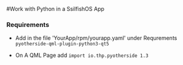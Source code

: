 #Work with Python in a SsilfishOS App

### Requirements



- Add in the file 'YourApp/rpm/yourapp.yaml' under Requrements  ```pyotherside-qml-plugin-python3-qt5```

- On A QML Page add ```import io.thp.pyotherside 1.3```
